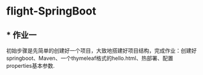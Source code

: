 # flight-SpringBoot

## * 作业一
初始步骤是先简单的创建好一个项目，大致地搭建好项目结构，完成作业：创建好springboot、Maven、一个thymeleaf格式的hello.html、热部署、配置properties基本参数.
